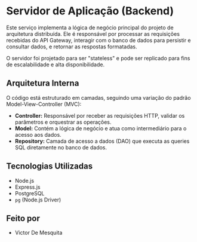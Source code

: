 # Servidor de Aplicação (Backend)

Este serviço implementa a lógica de negócio principal do projeto de arquitetura distribuída. Ele é responsável por processar as requisições recebidas do API Gateway, interagir com o banco de dados para persistir e consultar dados, e retornar as respostas formatadas.

O servidor foi projetado para ser "stateless" e pode ser replicado para fins de escalabilidade e alta disponibilidade.

## Arquitetura Interna

O código está estruturado em camadas, seguindo uma variação do padrão Model-View-Controller (MVC):

* **Controller:** Responsável por receber as requisições HTTP, validar os parâmetros e orquestrar as operações.
* **Model:** Contém a lógica de negócio e atua como intermediário para o acesso aos dados.
* **Repository:** Camada de acesso a dados (DAO) que executa as queries SQL diretamente no banco de dados.

## Tecnologias Utilizadas

* Node.js
* Express.js
* PostgreSQL
* `pg` (Node.js Driver)

## Feito por
* Victor De Mesquita 

